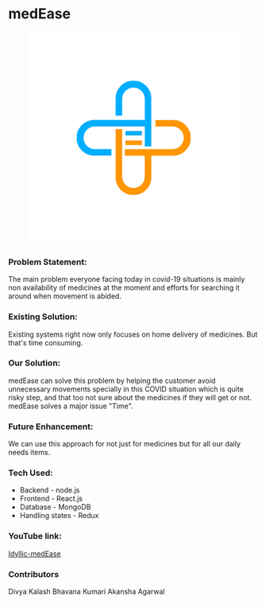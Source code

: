 # medEase

<p align="center">
  <img src="https://github.com/Bhavanak17/medEase/blob/main/idyllic-admin/src/images/logo.png?raw=true" alt="medEase logo"/>
</p>

### Problem Statement:
The main problem everyone facing today in covid-19  situations is mainly non availability of medicines at the moment and efforts for searching it around when movement is abided.

### Existing Solution:
Existing systems right now only focuses on home delivery of medicines. But that's time consuming.

### Our Solution:
medEase can solve this problem by helping the customer avoid unnecessary movements specially in this COVID situation which is quite risky step, and that too not sure about the medicines if they will get or not. medEase solves a major issue "Time".

### Future Enhancement:
We can use this approach for not just for medicines but for all our daily needs items.

### Tech Used:
* Backend - node.js
*  Frontend - React.js
*   Database - MongoDB 
*   Handling states - Redux

### YouTube link:
<a href="https://youtu.be/nf8uLVCNtX0">Idyllic-medEase</a>

### Contributors

Divya Kalash
  Bhavana Kumari
  Akansha Agarwal
